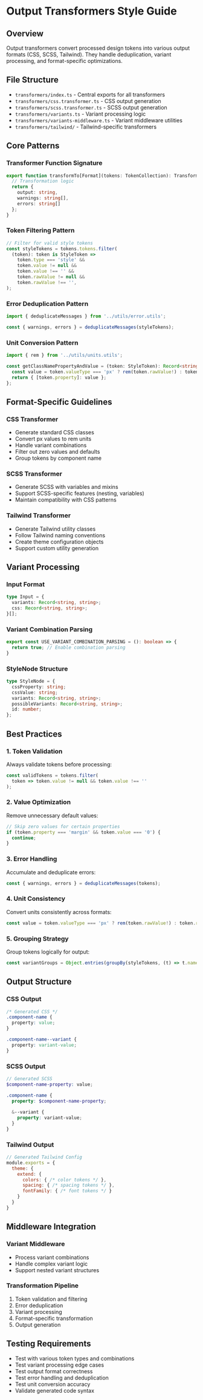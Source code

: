 # Output Transformers Style Guide

## Overview
Output transformers convert processed design tokens into various output formats (CSS, SCSS, Tailwind). They handle deduplication, variant processing, and format-specific optimizations.

## File Structure
- `transformers/index.ts` - Central exports for all transformers
- `transformers/css.transformer.ts` - CSS output generation
- `transformers/scss.transformer.ts` - SCSS output generation
- `transformers/variants.ts` - Variant processing logic
- `transformers/variants-middleware.ts` - Variant middleware utilities
- `transformers/tailwind/` - Tailwind-specific transformers

## Core Patterns

### Transformer Function Signature
```typescript
export function transformTo[Format](tokens: TokenCollection): TransformerResult {
  // Transformation logic
  return {
    output: string,
    warnings: string[],
    errors: string[]
  };
}
```

### Token Filtering Pattern
```typescript
// Filter for valid style tokens
const styleTokens = tokens.tokens.filter(
  (token): token is StyleToken =>
    token.type === 'style' &&
    token.value != null &&
    token.value !== '' &&
    token.rawValue != null &&
    token.rawValue !== '',
);
```

### Error Deduplication Pattern
```typescript
import { deduplicateMessages } from '../utils/error.utils';

const { warnings, errors } = deduplicateMessages(styleTokens);
```

### Unit Conversion Pattern
```typescript
import { rem } from '../utils/units.utils';

const getClassNamePropertyAndValue = (token: StyleToken): Record<string, string> => {
  const value = token.valueType === 'px' ? rem(token.rawValue!) : token.rawValue!;
  return { [token.property]: value };
};
```

## Format-Specific Guidelines

### CSS Transformer
- Generate standard CSS classes
- Convert px values to rem units
- Handle variant combinations
- Filter out zero values and defaults
- Group tokens by component name

### SCSS Transformer
- Generate SCSS with variables and mixins
- Support SCSS-specific features (nesting, variables)
- Maintain compatibility with CSS patterns

### Tailwind Transformer
- Generate Tailwind utility classes
- Follow Tailwind naming conventions
- Create theme configuration objects
- Support custom utility generation

## Variant Processing

### Input Format
```typescript
type Input = {
  variants: Record<string, string>;
  css: Record<string, string>;
}[];
```

### Variant Combination Parsing
```typescript
export const USE_VARIANT_COMBINATION_PARSING = (): boolean => {
  return true; // Enable combination parsing
}
```

### StyleNode Structure
```typescript
type StyleNode = {
  cssProperty: string;
  cssValue: string;
  variants: Record<string, string>;
  possibleVariants: Record<string, string>;
  id: number;
};
```

## Best Practices

### 1. Token Validation
Always validate tokens before processing:
```typescript
const validTokens = tokens.filter(
  token => token.value != null && token.value !== ''
);
```

### 2. Value Optimization
Remove unnecessary default values:
```typescript
// Skip zero values for certain properties
if (token.property === 'margin' && token.value === '0') {
  continue;
}
```

### 3. Error Handling
Accumulate and deduplicate errors:
```typescript
const { warnings, errors } = deduplicateMessages(tokens);
```

### 4. Unit Consistency
Convert units consistently across formats:
```typescript
const value = token.valueType === 'px' ? rem(token.rawValue!) : token.rawValue!;
```

### 5. Grouping Strategy
Group tokens logically for output:
```typescript
const variantGroups = Object.entries(groupBy(styleTokens, (t) => t.name));
```

## Output Structure

### CSS Output
```css
/* Generated CSS */
.component-name {
  property: value;
}

.component-name--variant {
  property: variant-value;
}
```

### SCSS Output
```scss
// Generated SCSS
$component-name-property: value;

.component-name {
  property: $component-name-property;
  
  &--variant {
    property: variant-value;
  }
}
```

### Tailwind Output
```javascript
// Generated Tailwind Config
module.exports = {
  theme: {
    extend: {
      colors: { /* color tokens */ },
      spacing: { /* spacing tokens */ },
      fontFamily: { /* font tokens */ }
    }
  }
}
```

## Middleware Integration

### Variant Middleware
- Process variant combinations
- Handle complex variant logic
- Support nested variant structures

### Transformation Pipeline
1. Token validation and filtering
2. Error deduplication
3. Variant processing
4. Format-specific transformation
5. Output generation

## Testing Requirements
- Test with various token types and combinations
- Test variant processing edge cases
- Test output format correctness
- Test error handling and deduplication
- Test unit conversion accuracy
- Validate generated code syntax

